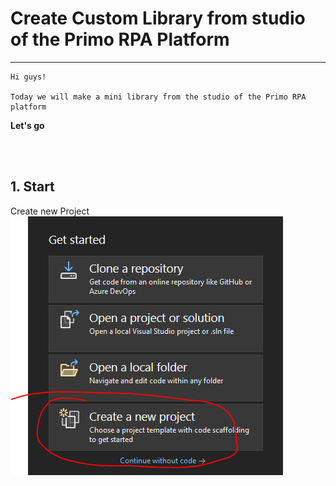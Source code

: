 # Create Custom Library from studio of the Primo RPA Platform
------------

```
Hi guys!

Today we will make a mini library from the studio of the Primo RPA platform
```

**Let's go**

<br><br>

## 1. Start  

Create new Project  
![Start](https://raw.githubusercontent.com/Alefair/Primo.Alefair/main/Lessons/Images/Start.PNG)

